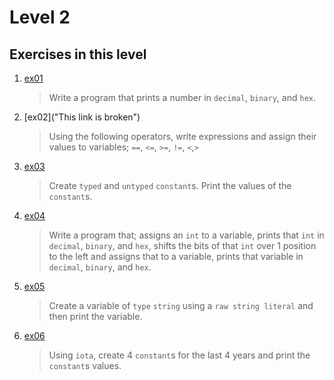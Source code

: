 # Level 2
## Exercises in this level
1. [ex01](https://github.com/mpyeager/GolangTraining/tree/main/Hands%20On%20Exercises/02.00)
   > Write a program that prints a number in `decimal`, `binary`, and `hex`.
2. [ex02]("This link is broken")
   > Using the following operators, write expressions and assign their values to variables; `==`, `<=`, `>=`, `!=`, `<`,`>`
3. [ex03](02.ex03.go)
   > Create `typed` and `untyped` `constant`s. Print the values of the `constant`s.
4. [ex04](02.ex04.go)
   > Write a program that; assigns an `int` to a variable, prints that `int` in `decimal`, `binary`, and `hex`, shifts the bits of that `int` over 1 position to the left and assigns that to a variable, prints that variable in `decimal`, `binary`, and `hex`.
5. [ex05](02.ex05.go)
   > Create a variable of `type` `string` using a `raw string literal` and then print the variable.
6. [ex06](02.ex06.go)
   > Using `iota`, create 4 `constant`s for the last 4 years and print the `constant`s values.
